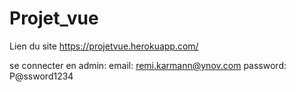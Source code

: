 # Projet_vue
Lien du site
https://projetvue.herokuapp.com/

se connecter en admin:
email: remi.karmann@ynov.com
password: P@ssword1234
